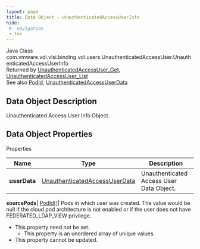 ```yaml
---
layout: page
title: Data Object - UnauthenticatedAccessUserInfo
hide:
 #- navigation
 - toc
---
```






Java Class
    com.vmware.vdi.vlsi.binding.vdi.users.UnauthenticatedAccessUser.UnauthenticatedAccessUserInfo  
Returned by
     [UnauthenticatedAccessUser_Get](vdi.users.UnauthenticatedAccessUser.md#get), [UnauthenticatedAccessUser_List](vdi.users.UnauthenticatedAccessUser.md#list)  
See also
     [PodId](vdi.entity.PodId.md), [UnauthenticatedAccessUserData](vdi.users.UnauthenticatedAccessUser.UnauthenticatedAccessUserData.md)  

## Data Object Description 

Unauthenticated Access User Info Object. 

## Data Object Properties

Properties

Name |  Type |  Description   
---|---|---  
**userData**| [UnauthenticatedAccessUserData](vdi.users.UnauthenticatedAccessUser.UnauthenticatedAccessUserData.md)|  Unauthenticated Access User Data Object.   
  
**sourcePods**| [PodId[]](vdi.entity.PodId.md)|  Pods in which user was created. The value would be null if the cloud pod architecture is not enabled or if the user does not have FEDERATED_LDAP_VIEW privilege.   


* This property need not be set.
  * This property is an unordered array of unique values.
* This property cannot be updated.

  
  
  
  
  
  

